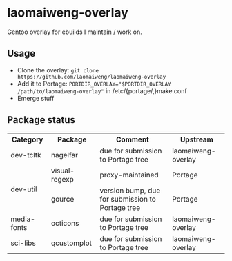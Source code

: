 laomaiweng-overlay
==================

Gentoo overlay for ebuilds I maintain / work on.

Usage
-----

* Clone the overlay: `git clone https://github.com/laomaiweng/laomaiweng-overlay`
* Add it to Portage: `PORTDIR_OVERLAY="$PORTDIR_OVERLAY /path/to/laomaiweng-overlay"` in /etc/{portage/,}make.conf
* Emerge stuff

Package status
--------------

<table>
  <tr>
    <th>Category</th><th>Package</th><th>Comment</th><th>Upstream</th>
  </tr>
  <tr>
    <td rowspan=1>dev-tcltk</td><td>nagelfar</td><td>due for submission to Portage tree</td><td>laomaiweng-overlay</td>
  </tr>
  <tr>
    <td rowspan=2>dev-util</td><td>visual-regexp</td><td>proxy-maintained</td><td>Portage</td>
  </tr>
  <tr>
    <td>gource</td><td>version bump, due for submission to Portage tree</td><td>Portage</td>
  </tr>
  <tr>
    <td rowspan=1>media-fonts</td><td>octicons</td><td>due for submission to Portage tree</td><td>laomaiweng-overlay</td>
  </tr>
  <tr>
    <td rowspan=1>sci-libs</td><td>qcustomplot</td><td>due for submission to Portage tree</td><td>laomaiweng-overlay</td>
  </tr>
</table>
